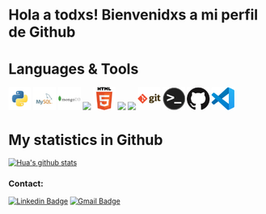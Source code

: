 # Hola a todxs! Bienvenidxs a mi perfil de Github


# Languages & Tools

<code><img height="45" src="https://raw.githubusercontent.com/github/explore/80688e429a7d4ef2fca1e82350fe8e3517d3494d/topics/python/python.png"></code>
<code><img height="45" src="https://raw.githubusercontent.com/github/explore/80688e429a7d4ef2fca1e82350fe8e3517d3494d/topics/mysql/mysql.png"></code>
<code><img height="45" src="https://raw.githubusercontent.com/github/explore/80688e429a7d4ef2fca1e82350fe8e3517d3494d/topics/mongodb/mongodb.png"></code>
<code><img height="45" src="https://i.ibb.co/YP0k6QX/descarga-9.jpg"></code>
<code><img height="45" src="https://raw.githubusercontent.com/github/explore/80688e429a7d4ef2fca1e82350fe8e3517d3494d/topics/html/html.png"></code>
<code><img height="45" src="https://github.com/melanieshi0120/melanieshi0120/blob/master/images/tableau.jpg"></code>
<code><img height="45" src="https://i.ibb.co/FzwDkns/1200px-Power-bi-logo-black-svg.png"></code>
<code><img height="45" src="https://raw.githubusercontent.com/github/explore/80688e429a7d4ef2fca1e82350fe8e3517d3494d/topics/git/git.png"></code>
<code><img height="45" src="https://raw.githubusercontent.com/github/explore/80688e429a7d4ef2fca1e82350fe8e3517d3494d/topics/terminal/terminal.png"></code>
<code><img height="45" src="https://raw.githubusercontent.com/github/explore/78df643247d429f6cc873026c0622819ad797942/topics/github/github.png"></code>
<code><img height="45" src="https://raw.githubusercontent.com/github/explore/80688e429a7d4ef2fca1e82350fe8e3517d3494d/topics/visual-studio-code/visual-studio-code.png"></code>

# My statistics in Github
[![Hua's github stats](https://github-readme-stats.vercel.app/api?username=DavidLazarog&show_icons=true&theme=dark)](https://github.com/MarcoRodriguezRuiz/github-readme-stats)


### Contact: 
[![Linkedin Badge](https://img.shields.io/badge/-Marco_Rodríguez-blue?style=flat-square&logo=Linkedin&logoColor=white&link=https://https://www.linkedin.com/in/marcorodriguezruiz/)](https://www.linkedin.com/in/marcorodriguezruiz/)
[![Gmail Badge](https://img.shields.io/badge/-rod.ruiz.marco@gmail.com-c14438?style=flat-square&logo=Gmail&logoColor=white&link=mailto:rod.ruiz.marco@gmail.com)](mailto:rod.ruiz.marco@gmail.com)
